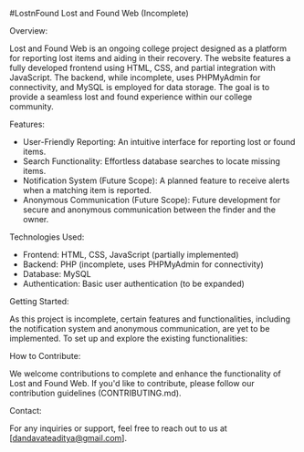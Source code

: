 #LostnFound
Lost and Found Web (Incomplete)

Overview:

Lost and Found Web is an ongoing college project designed as a platform for reporting lost items and aiding in their recovery. The website features a fully developed frontend using HTML, CSS, and partial integration with JavaScript. The backend, while incomplete, uses PHPMyAdmin for connectivity, and MySQL is employed for data storage. The goal is to provide a seamless lost and found experience within our college community.

Features:

- User-Friendly Reporting: An intuitive interface for reporting lost or found items.
- Search Functionality: Effortless database searches to locate missing items.
- Notification System (Future Scope): A planned feature to receive alerts when a matching item is reported.
- Anonymous Communication (Future Scope): Future development for secure and anonymous communication between the finder and the owner.

Technologies Used:

- Frontend: HTML, CSS, JavaScript (partially implemented)
- Backend: PHP (incomplete, uses PHPMyAdmin for connectivity)
- Database: MySQL
- Authentication: Basic user authentication (to be expanded)

Getting Started:

As this project is incomplete, certain features and functionalities, including the notification system and anonymous communication, are yet to be implemented. To set up and explore the existing functionalities:




How to Contribute:

We welcome contributions to complete and enhance the functionality of Lost and Found Web. If you'd like to contribute, please follow our contribution guidelines (CONTRIBUTING.md).

Contact:

For any inquiries or support, feel free to reach out to us at [dandavateaditya@gmail.com].
